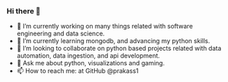 ### Hi there 👋

<!--
**prakass1/prakass1** is a ✨ _special_ ✨ repository because its `README.md` (this file) appears on your GitHub profile.-->

- 🔭 I’m currently working on many things related with software engineering and data science.
- 🌱 I’m currently learning mongodb, and advancing my python skills.
- 👯 I’m looking to collaborate on python based projects related with data automation, data ingestion, and api development.
- 💬 Ask me about python, visualizations and gaming.
- 📫 How to reach me: at GitHub @prakass1
